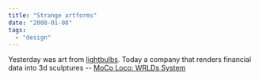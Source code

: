 ```yaml
---
title: "Strange artforms"
date: "2008-01-08"
tags: 
  - "design"
---
```


Yesterday was art from [lightbulbs](http://www.theludwigs.com/2008/01/the_death_of_incandescents.html). Today a company that renders financial data into 3d sculptures -- [MoCo Loco: WRLDs System](http://mocoloco.com/archives/004968.php "MoCo Loco: WRLDs System")
